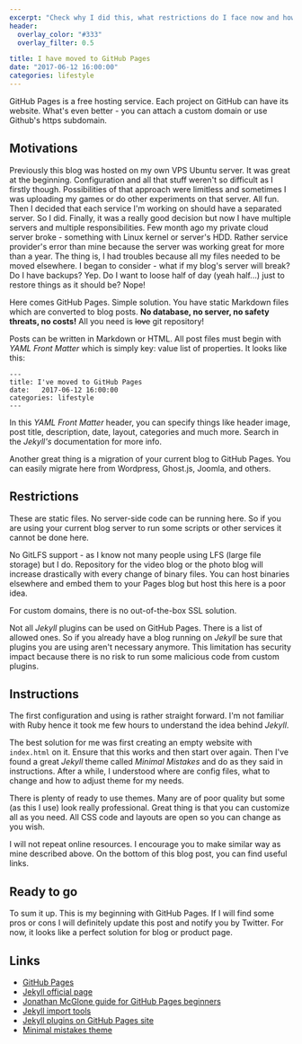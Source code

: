 ```yaml
---
excerpt: "Check why I did this, what restrictions do I face now and how you can move to GitHub Pages."
header:
  overlay_color: "#333"
  overlay_filter: 0.5

title: I have moved to GitHub Pages
date: "2017-06-12 16:00:00"
categories: lifestyle
---
```

GitHub Pages is a free hosting service. Each project on GitHub can have its website. What's even better - you can attach a custom domain or use Github's https subdomain.

## Motivations

Previously this blog was hosted on my own VPS Ubuntu server. It was great at the beginning. Configuration and all that stuff weren't so difficult as I firstly though. Possibilities of that approach were limitless and sometimes I was uploading my games or do other experiments on that server. All fun. Then I decided that each service I'm working on should have a separated server. So I did. Finally, it was a really good decision but now I have multiple servers and multiple responsibilities. Few month ago my private cloud server broke - something with Linux kernel or server's HDD. Rather service provider's error than mine because the server was working great for more than a year. The thing is, I had troubles because all my files needed to be moved elsewhere. I began to consider - what if my blog's server will break? Do I have backups? Yep. Do I want to loose half of day (yeah half...) just to restore things as it should be? Nope! 


Here comes GitHub Pages. Simple solution. You have static Markdown files which are converted to blog posts. **No database, no server, no safety threats, no costs!** All you need is ~~love~~ git repository!


Posts can be written in Markdown or HTML. All post files must begin with _YAML Front Matter_ which is simply key: value list of properties. It looks like this:
```
---
title: I've moved to GitHub Pages
date:   2017-06-12 16:00:00
categories: lifestyle
---
```
In this _YAML Front Matter_ header, you can specify things like header image, post title, description, date, layout, categories and much more. Search in the _Jekyll's_ documentation for more info.


Another great thing is a migration of your current blog to GitHub Pages. You can easily migrate here from Wordpress, Ghost.js, Joomla, and others.

## Restrictions

These are static files. No server-side code can be running here. So if you are using your current blog server to run some scripts or other services it cannot be done here.

No GitLFS support - as I know not many people using LFS (large file storage) but I do. Repository for the video blog or the photo blog will increase drastically with every change of binary files. You can host binaries elsewhere and embed them to your Pages blog but host this here is a poor idea. 

For custom domains, there is no out-of-the-box SSL solution.

Not all _Jekyll_ plugins can be used on GitHub Pages. There is a list of allowed ones. So if you already have a blog running on _Jekyll_ be sure that plugins you are using aren't necessary anymore. This limitation has security impact because there is no risk to run some malicious code from custom plugins.


## Instructions

The first configuration and using is rather straight forward. I'm not familiar with Ruby hence it took me few hours to understand the idea behind _Jekyll_.

The best solution for me was first creating an empty website with `index.html` on it. Ensure that this works and then start over again. Then I've found a great _Jekyll_ theme called _Minimal Mistakes_ and do as they said in instructions. After a while, I understood where are config files, what to change and how to adjust theme for my needs.

There is plenty of ready to use themes. Many are of poor quality but some (as this I use) look really professional. Great thing is that you can customize all as you need. All CSS code and layouts are open so you can change as you wish.

I will not repeat online resources. I encourage you to make similar way as mine described above. On the bottom of this blog post, you can find useful links.

## Ready to go

To sum it up. This is my beginning with GitHub Pages. If I will find some pros or cons I will definitely update this post and notify you by Twitter. For now, it looks like a perfect solution for blog or product page.

## Links

* [GitHub Pages](https://pages.github.com/)
* [Jekyll official page](https://jekyllrb.com)
* [Jonathan McGlone guide for GitHub Pages beginners](http://jmcglone.com/guides/github-pages/)
* [Jekyll import tools](http://import.jekyllrb.com/)
* [Jekyll plugins on GitHub Pages site](https://help.github.com/articles/adding-jekyll-plugins-to-a-github-pages-site/)
* [Minimal mistakes theme](https://mmistakes.github.io/minimal-mistakes/)